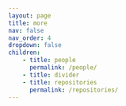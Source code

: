 ```yaml
---
layout: page
title: more
nav: false
nav_order: 4
dropdown: false
children:
    - title: people
      permalink: /people/
    - title: divider
    - title: repositories
      permalink: /repositories/
---
```

